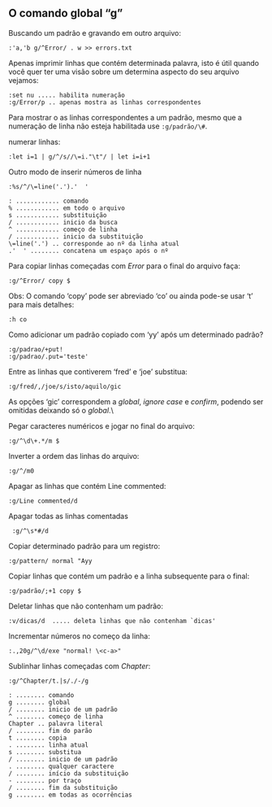 O comando global “g”
--------------------

Buscando um padrão e gravando em outro arquivo:
```
:'a,'b g/^Error/ . w >> errors.txt
```
Apenas imprimir linhas que contém determinada palavra, isto é útil
quando você quer ter uma visão sobre um determina aspecto do seu arquivo
vejamos:
```
:set nu ..... habilita numeração
:g/Error/p .. apenas mostra as linhas correspondentes
```
Para mostrar o as linhas correspondentes a um padrão, mesmo que a
numeração de linha não esteja habilitada use
`:g/padrão/\#`.

numerar linhas:
```
:let i=1 | g/^/s//\=i."\t"/ | let i=i+1
```
Outro modo de inserir números de linha
```
:%s/^/\=line('.').'  '

: ............ comando
% ............ em todo o arquivo
s ............ substituição
/ ............ inicio da busca
^ ............ começo de linha
/ ............ inicio da substituição
\=line('.') .. corresponde ao nº da linha atual
.'  ' ........ concatena um espaço após o nº
```
Para copiar linhas começadas com *Error* para o final do
arquivo faça:
```
:g/^Error/ copy $
```
Obs: O comando ‘copy’ pode ser abreviado ‘co’
ou ainda pode-se usar ‘t’ para mais detalhes:
```
:h co
```
Como adicionar um padrão copiado com ‘yy’ após um
determinado padrão?
```
:g/padrao/+put!
:g/padrao/.put='teste'
```
Entre as linhas que contiverem ‘fred’ e ‘joe’
substitua:
```
:g/fred/,/joe/s/isto/aquilo/gic
```
As opções ‘gic’ correspondem a *global*, *ignore
case* e *confirm*, podendo ser omitidas deixando só
o *global*.\

Pegar caracteres numéricos e jogar no final do arquivo:
```
:g/^\d\+.*/m $
```
Inverter a ordem das linhas do arquivo:
```
:g/^/m0
```
Apagar as linhas que contém Line commented:
```
:g/Line commented/d
```
Apagar todas as linhas comentadas
```
 :g/^\s*#/d
```
Copiar determinado padrão para um registro:
```
:g/pattern/ normal "Ayy
```
Copiar linhas que contém um padrão e a linha subsequente para o final:
```
:g/padrão/;+1 copy $
```
Deletar linhas que não contenham um padrão:
```
:v/dicas/d  ..... deleta linhas que não contenham `dicas'
```
Incrementar números no começo da linha:
```
:.,20g/^\d/exe "normal! \<c-a>"
```
Sublinhar linhas começadas com *Chapter*:
```
:g/^Chapter/t.|s/./-/g

: ........ comando
g ........ global
/ ........ inicio de um padrão
^ ........ começo de linha
Chapter .. palavra literal
/ ........ fim do parão
t ........ copia
. ........ linha atual
s ........ substitua
/ ........ inicio de um padrão
. ........ qualquer caractere
/ ........ início da substituição
- ........ por traço
/ ........ fim da substituição
g ........ em todas as ocorrências
```
